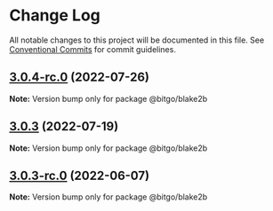 # Change Log

All notable changes to this project will be documented in this file.
See [Conventional Commits](https://conventionalcommits.org) for commit guidelines.

## [3.0.4-rc.0](https://github.com/BitGo/BitGoJS/compare/@bitgo/blake2b@3.0.3...@bitgo/blake2b@3.0.4-rc.0) (2022-07-26)

**Note:** Version bump only for package @bitgo/blake2b





## [3.0.3](https://github.com/BitGo/BitGoJS/compare/@bitgo/blake2b@3.0.3-rc.0...@bitgo/blake2b@3.0.3) (2022-07-19)

**Note:** Version bump only for package @bitgo/blake2b





## [3.0.3-rc.0](https://github.com/BitGo/BitGoJS/compare/@bitgo/blake2b@3.0.2...@bitgo/blake2b@3.0.3-rc.0) (2022-06-07)

**Note:** Version bump only for package @bitgo/blake2b

